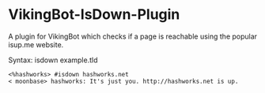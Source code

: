 VikingBot-IsDown-Plugin
=======================

A plugin for VikingBot which checks if a page is reachable using the popular isup.me website.


Syntax: isdown example.tld
```
<%hashworks> #isdown hashworks.net                               
< moonbase> hashworks: It's just you. http://hashworks.net is up.
```
